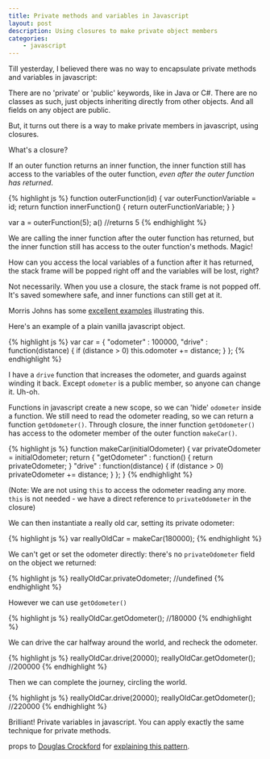 ```yaml
---
title: Private methods and variables in Javascript
layout: post
description: Using closures to make private object members
categories:
    - javascript
---
```


Till yesterday, I believed there was no way to encapsulate private methods and
variables in javascript: 
 
There are no 'private' or 'public' keywords, like in Java or C#. There are no
classes as such, just objects inheriting directly from other objects. And all
fields on any object are public. 
 
But, it turns out there is a way to make private members in javascript, using
closures. 
 
What's a closure? 
 
If an outer function returns an inner function, the inner function still has
access to the variables of the outer function, *even after the outer function
has returned*. 
 
{% highlight js %}
function outerFunction(id) {
    var outerFunctionVariable = id;
    return function innerFunction() {
        return outerFunctionVariable;
    }
}
 
var a = outerFunction(5);
a() //returns 5
{% endhighlight %}
 
We are calling the inner function after the outer function has returned, but
the inner function still has access to the outer function's methods. Magic! 
 
How can you access the local variables of a function after it has returned, the
stack frame will be popped right off and the variables will be lost, right? 
 
Not necessarily. When you use a closure, the stack frame is not popped off.
It's saved somewhere safe, and inner functions can still get at it. 
 
Morris Johns has some 
[excellent examples](http://blog.morrisjohns.com/javascript_closures_for_dummies.html)
illustrating this.
 
Here's an example of a plain vanilla javascript object. 
 
{% highlight js %}
var car = {
    "odometer" : 100000,
    "drive" : function(distance) { 
        if (distance > 0) this.odomoter += distance; 
    }
};
{% endhighlight %}
 
I have a `drive` function that increases the odometer, and guards against
winding it back. Except `odometer` is a public member, so anyone can change it.
Uh-oh. 
 
Functions in javascript create a new scope, so we can 'hide' `odometer` inside
a function. We still need to read the odometer reading, so we can return a
function `getOdometer()`. Through closure, the inner function `getOdometer()`
has access to the odometer member of the outer function `makeCar()`. 
 
{% highlight js %}
function makeCar(initialOdometer) {
    var privateOdometer = initialOdometer;
    return {
        "getOdometer" : function() { 
            return privateOdometer;
        }
        "drive" : function(distance) {
            if (distance > 0) privateOdometer += distance;
        }
    };
}
{% endhighlight %}
 
(Note: We are not using `this` to access the odometer reading any more. `this`
is not needed - we have a direct reference to `privateOdometer` in the closure)
 
We can then instantiate a really old car, setting its private odometer:

{% highlight js %}
var reallyOldCar = makeCar(180000); 
{% endhighlight %}
 
We can't get or set the odometer directly: there's no `privateOdometer` field
on the object we returned:

{% highlight js %}
reallyOldCar.privateOdometer; //undefined 
{% endhighlight %}
 
However we can use `getOdometer()`

{% highlight js %}
reallyOldCar.getOdometer(); //180000
{% endhighlight %}
 
We can drive the car halfway around the world, and recheck the odometer.

{% highlight js %}
reallyOldCar.drive(20000); 
reallyOldCar.getOdometer(); //200000
{% endhighlight %}
 
Then we can complete the journey, circling the world.

{% highlight js %}
reallyOldCar.drive(20000); 
reallyOldCar.getOdometer(); //220000
{% endhighlight %}
 
Brilliant! Private variables in javascript. You can apply exactly the same
technique for private methods.

props to 
[Douglas Crockford](http://www.crockford.com/) for 
[explaining this pattern](http://javascript.crockford.com/private.html).
